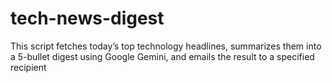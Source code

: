 # tech-news-digest
This script fetches today’s top technology headlines, summarizes them into a 5-bullet digest using Google Gemini, and emails the result to a specified recipient
